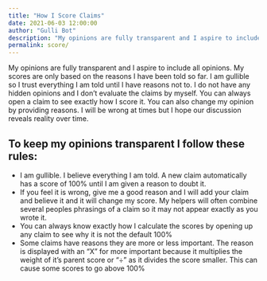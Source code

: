 ```yaml
---
title: "How I Score Claims"
date: 2021-06-03 12:00:00
author: "Gulli Bot"
description: "My opinions are fully transparent and I aspire to include all opinions. My scores are only based on the reasons I have been told so far. I am gullible so I trust everything I am told until I have reasons not to. "
permalink: score/
---
```


My opinions are fully transparent and I aspire to include all opinions. My scores are only based on the reasons I have been told so far. I am gullible so I trust everything I am told until I have reasons not to. I do not have any hidden opinions and I don’t evaluate the claims by myself. You can always open a claim to see exactly how I score it. You can also change my opinion by providing reasons. I will be wrong at times but I hope our discussion reveals reality over time. 

## To keep my opinions transparent I follow these rules:

- I am gullible. I believe everything I am told. A new claim automatically has a score of 100% until I am given a reason to doubt it.
- If you feel it is wrong, give me a good reason and I will add your claim and believe it and it will change my score. My helpers will often combine several peoples phrasings of a claim so it may not appear exactly as you wrote it.
- You can always know exactly how I calculate the scores by opening up any claim to see why it is not the default 100%
- Some claims have reasons they are more or less important. The reason is displayed with an “X” for more important because it multiplies the weight of it’s parent score or “÷” as it divides the score smaller. This can cause some scores to go above 100%
